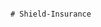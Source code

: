                                                                                                # Shield-Insurance
